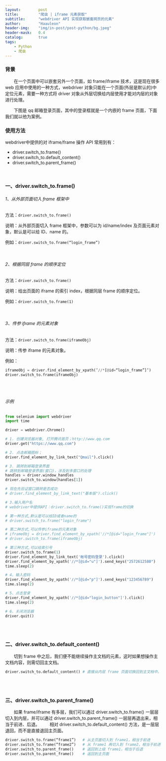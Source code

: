```yaml
---
layout:        post
title:         "爬虫 | iframe 元素获取"
subtitle:      "webdriver API 实现获取嵌套网页的元素"
author:        "Haauleon"
header-img:    "img/in-post/post-python/bg.jpeg"
header-mask:   0.4
catalog:       true
tags:
    - Python
    - 爬虫
---
```



### 背景
&emsp;&emsp;在一个页面中可以嵌套另外一个页面，如 frame/iframe 技术，这是现在很多 web 应用中使用的一种方式，webdriver 对象只能在一个页面(外层是默认的)中定位元素，需要一种方式将 driver 对象从外层切换给内层使用才能对内层的对象进行处理。      

&emsp;&emsp;下图是 qq 邮箱登录页面，其中的登录框就是一个内嵌的 frame 页面，下面我们就以他为案例。        


### 使用方法
webdriver中提供的对 iframe/frame 操作 API 常用到有：          
- driver.switch_to.frame()   
- driver.switch_to.default_content()
- driver.switch_to.parent_frame()

<br>

### 一、driver.switch_to.frame()
###### 1、从外部页面切入 frame 框架中
方法：`driver.switch_to.frame()`    

说明：从外部页面切入 frame 框架中，参数可以为 id/name/index 及页面元素对象，默认是可以给 ID、name 的。       

例如：`driver.switch_to.frame(“login_frame”)`

<br>

###### 2、根据同层 frame 的顺序定位
方法：`driver.switch_to.frame()`         

说明：给出页面的 iframe 的索引 index，根据同层 frame 的顺序定位。      

例如：`driver.switch_to.frame(1)`

<br>
 
###### 3、传参 iframe 的元素对象
方法：`driver.switch_to.frame(iframeObj)`     

说明：传参 iframe 的元素对象。    

例如：   
```python
iframeObj = driver.find_element_by_xpath(’//*[@id=“login_frame”]’)
driver.switch_to.frame(iframeObj)
```

<br><br>

###### 示例
```python
from selenium import webdriver
import time

driver = webdriver.Chrome()

# 1. 创建浏览器对象, 打开腾讯首页；http://www.qq.com
driver.get("https://www.qq.com")

# 2. 点击邮箱图标；
driver.find_element_by_link_text("Qmail").click()

# 3. 跳转到邮箱登录界面
# 跳转到邮箱登录界面(窗口)，涉及到多窗口的处理
handles = driver.window_handles
driver.switch_to.window(handles[1])

# 现在先验证窗口跳转是否成功
# driver.find_element_by_link_text("基本版").click()

# 3.输入用户名
# webdriver中提供API：driver.switch_to.frame()实现frame的切换

# 第一种方式,默认是可以给ID或者name的
# driver.switch_to.frame("login_frame")

# 第二种方式,可以传参iframe的元素对象
# iframeObj = driver.find_element_by_xpath('//*[@id="login_frame"]')
# driver.switch_to.frame(iframeObj)

# 第三种方式,可以给索引号
driver.switch_to.frame(1)
driver.find_element_by_link_text('帐号密码登录').click()
driver.find_element_by_xpath('//*[@id="u"]').send_keys("2572612580")
time.sleep(2)

# 4、输入密码
driver.find_element_by_xpath('//*[@id="p"]').send_keys("123456789")
time.sleep(2)

# 5、点击登录
driver.find_element_by_xpath('//*[@id="login_button"]').click()
time.sleep(2)

# 6、关闭浏览器
driver.quit()
```

<br><br>

### 二、driver.switch_to.default_content()
&emsp;&emsp;切到 frame 中之后，我们便不能继续操作主文档的元素，这时如果想操作主文档内容，则需切回主文档。        

```python
driver.switch_to.default_content() # 直接从内层 frame 页面切换回到主文档中。
```

<br><br>

### 三、driver.switch_to.parent_frame()
&emsp;&emsp;如果 frame/iframe 有多层，我们可以通过 driver.switch_to.frame() 一层层切入到内层，并可以通过 driver.switch_to.parent_frame() 一层层再退出来，相当于前进、后退。
&emsp;&emsp;相对 driver.switch_to.default_content() 方法，是一层层退回，而不是直接退回主页面。     

```python
driver.switch_to.frame(“frame1”)   # 从主页面切入到 frame1，相当于前进
driver.switch_to.frame(“frame2”)   # 从 frame1 再切入到 frame2，相当于前进
driver.switch_to.parent_frame()    # 返回到上级 frame1，相当于后退
driver.switch_to.parent_frame()    # 返回到主页面
```